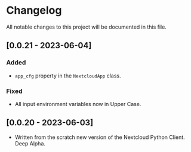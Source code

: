 # Changelog

All notable changes to this project will be documented in this file.

## [0.0.21 - 2023-06-04]

### Added

- `app_cfg` property in the `NextcloudApp` class.

### Fixed

- All input environment variables now in Upper Case.

## [0.0.20 - 2023-06-03]

- Written from the scratch new version of the Nextcloud Python Client. Deep Alpha.
